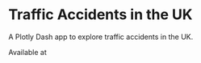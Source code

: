 # Traffic Accidents in the UK

A Plotly Dash app to explore traffic accidents in the UK.

Available at 
